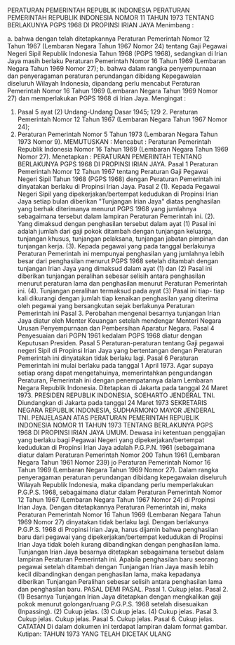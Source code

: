  PERATURAN PEMERINTAH REPUBLIK INDONESIA PERATURAN PEMERINTAH REPUBLIK INDONESIA NOMOR 11 TAHUN 1973 TENTANG BERLAKUNYA PGPS 1968 DI PROPINSI IRIAN JAYA
Menimbang :

a. bahwa dengan telah ditetapkannya Peraturan Pemerintah Nomor 12 Tahun 1967 (Lembaran Negara Tahun 1967 Nomor 24) tentang Gaji Pegawai Negeri Sipil Republik Indonesia Tahun 1968 (PGPS 1968), sedangkan di Irian Jaya masih berlaku Peraturan Pemerintah Nomor 16 Tahun 1969 (Lembaran Negara Tahun 1969 Nomor 27);
b. bahwa dalam rangka penyempurnaan dan penyeragaman peraturan perundangan dibidang Kepegawaian diseluruh Wilayah Indonesia, dipandang perlu mencabut Peraturan Pemerintah Nomor 16 Tahun 1969 (Lembaran Negara Tahun 1969 Nomor 27) dan memperlakukan PGPS 1968 di Irian Jaya.
Mengingat :

1. Pasal 5 ayat (2) Undang-Undang Dasar 1945; 129 2. Peraturan Pemerintah Nomor 12 Tahun 1967 (Lembaran Negara Tahun 1967 Nomor 24);
3. Peraturan Pemerintah Nomor 5 Tahun 1973 (Lembaran Negara Tahun 1973 Nomor 9).
MEMUTUSKAN :
 Mencabut : Peraturan Pemerintah Republik Indonesia Nomor 16 Tahun 1969 (Lembaran Negara Tahun 1969 Nomor 27). Menetapkan : PERATURAN PEMERINTAH TENTANG BERLAKUNYA PGPS 1968 DI PROPINSI IRIAN JAYA.
Pasal 1
Peraturan Pemerintah Nomor 12 Tahun 1967 tentang Peraturan Gaji Pegawai Negeri Sipil Tahun 1968 (PGPS 1968) dengan Peraturan Pemerintah ini dinyatakan berlaku di Propinsi Irian Jaya.
Pasal 2
(1). Kepada Pegawai Negeri Sipil yang dipekerjakan/bertempat kedudukan di Propinsi Irian Jaya setiap bulan diberikan "Tunjangan Irian Jaya" diatas penghasilan yang berhak diterimanya menurut PGPS 1968 yang jumlahnya sebagaimana tersebut dalam lampiran Peraturan Pemerintah ini.
(2). Yang dimaksud dengan penghasilan tersebut dalam ayat (1) Pasal ini adalah jumlah dari gaji pokok ditambah dengan tunjangan keluarga, tunjangan khusus, tunjangan pelaksana, tunjangan jabatan pimpinan dan tunjangan kerja.
(3). Kepada pegawai yang pada tanggal berlakunya Peraturan Pemerintah ini mempunyai penghasilan yang jumlahnya lebih besar dari penghasilan menurut PGPS 1968 setelah ditambah dengan tunjangan Irian Jaya yang dimaksud dalam ayat (1) dan (2) Pasal ini diberikan tunjangan peralihan sebesar selisih antara penghasilan menurut peraturan lama dan penghasilan menurut Peraturan Pemerintah ini.
(4). Tunjangan peralihan termaksud pada ayat (3) Pasal ini tiap- tiap kali dikurangi dengan jumlah tiap kenaikan penghasilan yang diterima oleh pegawai yang bersangkutan sejak berlakunya Peraturan Pemerintah ini Pasal 3. Perobahan mengenai besarnya tunjangan Irian Jaya diatur oleh Menter Keuangan setelah mendengar Menteri Negara Urusan Penyempurnaan dan Pembersihan Aparatur Negara.
Pasal 4
Penyesuaian dari PGPN 1961 kedalam PGPS 1968 diatur dengan Keputusan Presiden.
Pasal 5
Peraturan-peraturan tentang Gaji pegawai negeri Sipil di Propinsi Irian Jaya yang bertentangan dengan Peraturan Pemerintah ini dinyatakan tidak berlaku lagi.
Pasal 6
Peraturan Pemerintah ini mulai berlaku pada tanggal 1 April 1973. Agar supaya setiap orang dapat mengetahuinya, memerintahkan pengundangan Peraturan, Pemerintah ini dengan penempatannya dalam Lembaran Negara Republik Indonesia. Ditetapkan di Jakarta pada tanggal 24 Maret 1973. PRESIDEN REPUBLIK INDONESIA, SOEHARTO JENDERAL TNI. Diundangkan di Jakarta pada tanggal 24 Maret 1973 SEKRETARIS NEGARA REPUBLIK INDONESIA, SUDHARMONO MAYOR JENDERAL TNI. PENJELASAN ATAS PERATURAN PEMERINTAH REPUBLIK INDONESIA NOMOR 11 TAHUN 1973 TENTANG BERLAKUNYA PGPS 1968 DI PROPINSI IRIAN JAYA UMUM. Dewasa ini ketentuan penggajian yang berlaku bagi Pegawai Negeri yang dipekerjakan/bertempat kedudukan di Propinsi Irian Jaya adalah P.G.P.N. 1961 (sebagaimana diatur dalam Peraturan Pemerintah Nomor 200 Tahun 1961 (Lembaran Negara Tahun 1961 Nomor 239) jo Peraturan Pemerintah Nomor 16 Tahun 1969 (Lembaran Negara Tahun 1969 Nomor 27). Dalam rangka penyeragaman peraturan perundangan dibidang kepegawaian diseluruh Wilayah Republik Indonesia, maka dipandang perlu memperlakukan P.G.P.S. 1968, sebagaimana diatur dalam Peraturan Pemerintah Nomor 12 Tahun 1967 (Lembaran Negara Tahun 1967 Nomor 24) di Propinsi Irian Jaya. Dengan ditetapkannya Peraturan Pemerintah ini, maka Peraturan Pemerintah Nomor 16 Tahun 1969 (Lembaran Negara Tahun 1969 Nomor 27) dinyatakan tidak berlaku lagi. Dengan berlakunya P.G.P.S. 1968 di Propinsi Irian Jaya, harus dijamin bahwa penghasilan baru dari pegawai yang dipekerjakan/bertempat kedudukan di Propinsi Irian Jaya tidak boleh kurang dibandingkan dengan penghasilan lama. Tunjangan Irian Jaya besarnya ditetapkan sebagaimana tersebut dalam lampiran Peraturan Pemerintah ini. Apabila penghasilan baru seorang pegawai setelah ditambah dengan Tunjangan Irian Jaya masih lebih kecil dibandingkan dengan penghasilan lama, maka kepadanya diberikan Tunjangan Peralihan sebesar selisih antara penghasilan lama dan penghasilan baru. PASAL DEMI PASAL. Pasal 1. Cukup jelas. Pasal 2.
(1) Besarnya Tunjangan Irian Jaya ditetapkan dengan mengkalikan gaji pokok menurut golongan/ruang P.G.P.S. 1968 setelah disesuaikan (Inpassing).
(2) Cukup jelas.
(3) Cukup jelas.
(4) Cukup jelas. Pasal 3. Cukup jelas. Cukup jelas. Pasal 5. Cukup jelas. Pasal 6. Cukup jelas. CATATAN Di dalam dokumen ini terdapat lampiran dalam format gambar. Kutipan: TAHUN 1973 YANG TELAH DICETAK ULANG